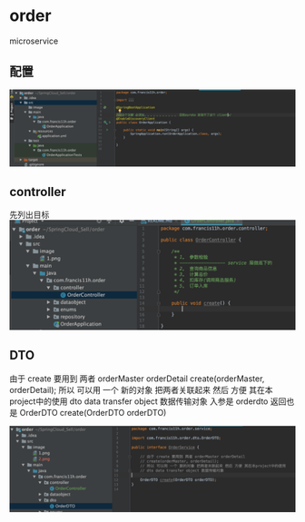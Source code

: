 # order
microservice

## 配置

![注解一定得加](https://github.com/Francis11h/order/blob/master/src/image/1.png)


## controller
先列出目标
![](https://github.com/Francis11h/order/blob/master/src/image/2.png)




## DTO

由于 create 要用到 两者 orderMaster orderDetail
create(orderMaster, orderDetail);
所以 可以用 一个 新的对象 把两者关联起来 然后 方便 其在本project中的使用
dto data transfer object 数据传输对象
入参是 orderdto 返回也是
OrderDTO create(OrderDTO orderDTO)

![](https://github.com/Francis11h/order/blob/master/src/image/3.png)







